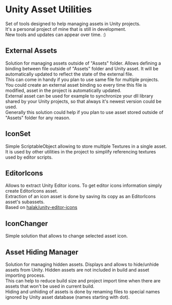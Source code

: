 # Unity Asset Utilities
Set of tools designed to help managing assets in Unity projects.</br>
It's a personal project of mine that is still in development.</br>
New tools and updates can appear over time. :)

## External Assets
Solution for managing assets outside of "Assets" folder.
Allows defining a binding between file outside of "Assets" folder and Unity asset. It will be automatically updated to reflect the state of the external file.</br>
This can come in handy if you plan to use same file for multiple projects. You could create an external asset binding so every time this file is modified, asset in the project is automatically updated.</br>
External asset can be used for example to synchronize your dll library shared by your Unity projects, so that always it's newest version could be used.</br>
Generally this solution could help if you plan to use asset stored outside of "Assets" folder for any reason.

## IconSet
Simple ScriptableObject allowing to store multiple Textures in a single asset.</br>
It is used by other utilities in the project to simplify referencing textures used by editor scripts.

## EditorIcons
Allows to extract Unity Editor icons. To get editor icons information simply create EditorIcons asset.</br>
Extraction of an icon asset is done by saving its copy as an EditorIcons asset's subassets.</br>
Based on <a href="https://github.com/halak/unity-editor-icons">halak/unity-editor-icons<a> 

## IconChanger
Simple solution that allows to change selected asset icon.

## Asset Hiding Manager
Solution for managing hidden assets.
Displays and allows to hide/unhide assets from Unity. Hidden assets are not included in build and asset importing process.</br>
This can help to reduce build size and project import time when there are assets that won't be used in current build.</br>
Hiding and unhiding of assets is done by renaming files to special names ignored by Unity asset database (names starting with dot).
